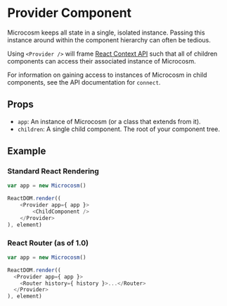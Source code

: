 # Provider Component

Microcosm keeps all state in a single, isolated instance. Passing this
instance around within the component hierarchy can often be tedious.

Using `<Provider />` will frame
[React Context API](https://facebook.github.io/react/docs/context.html)
such that all of children components can access their associated
instance of Microcosm.

For information on gaining access to instances of Microcosm in child
components, see the API documentation for `connect`.

## Props

- `app`: An instance of Microcosm (or a class that extends from it).
- `children`: A single child component. The root of your component tree.

## Example

### Standard React Rendering

```javascript
var app = new Microcosm()

ReactDOM.render((
    <Provider app={ app }>
        <ChildComponent />
    </Provider>
), element)
```

### React Router (as of 1.0)

```javascript
var app = new Microcosm()

ReactDOM.render((
  <Provider app={ app }>
    <Router history={ history }>...</Router>
  </Provider>
), element)
```
